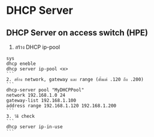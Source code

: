 # DHCP Server

## DHCP Server on access switch (HPE)
1. สร้าง DHCP ip-pool
````
sys
dhcp eneble
dhcp server ip-pool <x>
```
2. สร้าง network, gateway และ range (ตั้งแต่ .120 ถึง .200)
```
dhcp-server pool "MyDHCPPool"
network 192.168.1.0 24
gateway-list 192.168.1.100
address range 192.168.1.120 192.168.1.200
```
3. วิธี check
```
dhcp server ip-in-use
```
